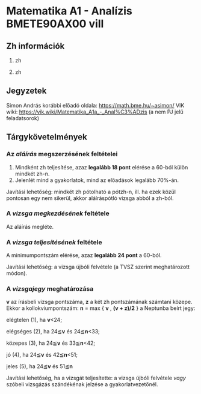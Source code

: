 # Matematika A1 - Analízis BMETE90AX00 vill

## Zh információk

1. zh

2. zh

## Jegyzetek

Simon András korábbi előadó oldala: https://math.bme.hu/~asimon/
VIK wiki: https://vik.wiki/Matematika_A1a_-_Anal%C3%ADzis (a nem PJ jelű feladatsorok)

## Tárgykövetelmények

### Az _aláírás_ megszerzésének feltételei
1. Mindként zh teljesítése, azaz **legalább 18 pont** elérése a 60-ból külön mindkét zh-n. 
2. Jelenlét mind a gyakorlatok, mind az előadások legalább 70%-án.

Javítási lehetőség: mindkét zh pótolható a pótzh-n, ill. ha ezek közül pontosan egy nem sikerül, akkor aláíráspótló vizsga abból a zh-ból. 

### A _vizsga megkezdésének_ feltétele
Az aláírás megléte.

### A _vizsga teljesítésének_ feltétele
A minimumpontszám elérése, azaz **legalább 24 pont** a 60-ból. 

Javítási lehetőség: a vizsga újbóli felvétele (a TVSZ szerint meghatározott módon).

### A _vizsgajegy_ meghatározása
**v** az írásbeli vizsga pontszáma, **z** a két zh pontszámának számtani közepe. Ekkor a kollokviumpontszám: **n**
= max { **v** , **(v + z)/2** } a Neptunba beírt jegy: 

elégtelen (1), ha **v**<24; 

elégséges (2), ha 24≦**v** és 24≦**n**<33; 

közepes (3),   ha 24≦**v** és 33≦**n**<42;

jó (4),        ha 24≦**v** és 42≦**n**<51;

jeles (5),     ha 24≦**v** és 51≦**n**

Javítási lehetőség, ha a vizsgát teljesítette: a vizsga újbóli felvétele _vagy_ szóbeli vizsgázás szándékénak jelzése a gyakorlatvezetőnél.
